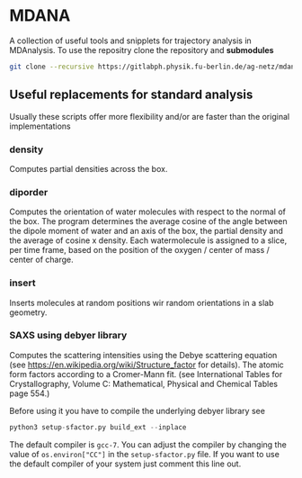 # MDANA
A collection of useful tools and snipplets for trajectory analysis in MDAnalysis. To use the repositry clone the 
repository and __submodules__

```bash
git clone --recursive https://gitlabph.physik.fu-berlin.de/ag-netz/mdana.git
```

## Useful replacements for standard analysis

Usually these scripts offer more flexibility and/or are faster than the original implementations

### density

Computes partial densities across the box.

### diporder

Computes the orientation of water molecules with respect to the
normal of the box. The program determines the average cosine of the angle
between the dipole moment of water and an axis of the box, the partial density
and the average of cosine x density. 
Each watermolecule is assigned to a slice, per time frame, based on the position
of the oxygen / center of mass / center of charge.


### insert

Inserts molecules at random positions wir random orientations in a slab geometry.


### SAXS using debyer library

Computes the scattering intensities using the Debye scattering equation
(see https://en.wikipedia.org/wiki/Structure_factor for details). The
atomic form factors according to a Cromer-Mann fit.
(see International Tables for Crystallography,
  Volume C: Mathematical, Physical and Chemical Tables page 554.)

Before using it you have to compile the underlying debyer library see 

```python
python3 setup-sfactor.py build_ext --inplace
```

The default compiler is `gcc-7`. You can adjust the compiler by changing the value of
`os.environ["CC"]` in the `setup-sfactor.py` file. If you want to use the default compiler of your
system just comment this line out.
